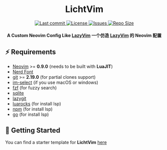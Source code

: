 <h1 align="center">
  LichtVim
</h1>

<div align="center"><p>
    <a href="https://github.com/leisurelicht/LichtVim/pulse">
      <img alt="Last commit" src="https://img.shields.io/github/last-commit/leisurelicht/LichtVim?style=for-the-badge&logo=starship&color=8bd5ca&logoColor=D9E0EE&labelColor=302D41"/>
    </a>
    <a href="https://github.com/leisurelicht/LichtVim/blob/main/LICENSE">
      <img alt="License" src="https://img.shields.io/github/license/leisurelicht/LichtVim?style=for-the-badge&logo=starship&color=ee999f&logoColor=D9E0EE&labelColor=302D41" />
    </a>
    <a href="https://github.com/leisurelicht/LichtVim/issues">
      <img alt="Issues" src="https://img.shields.io/github/issues/leisurelicht/LichtVim?style=for-the-badge&logo=bilibili&color=F5E0DC&logoColor=D9E0EE&labelColor=302D41" />
    </a>
    <a href="https://github.com/leisurelicht/LichtVim">
      <img alt="Repo Size" src="https://img.shields.io/github/repo-size/leisurelicht/LichtVim?color=%23DDB6F2&label=SIZE&logo=codesandbox&style=for-the-badge&logoColor=D9E0EE&labelColor=302D41" />
    </a>
</div>

<h4 align="center">
  A Custom Neovim Config Like <a href="https://github.com/LazyVim/LazyVim">LazyVim</a>
  一个仿造 <a href="https://github.com/LazyVim/LazyVim">LazyVim</a> 的 Neovim 配置
</h4>

## ⚡️ Requirements

- [Neovim](https://github.com/neovim/neovim) >= **0.9.0** (needs to be built with **LuaJIT**)
- [Nerd Font](https://www.nerdfonts.com/)
- [git](https://git-scm.com) >= **2.19.0** (for partial clones support)
- [im-select](https://github.com/daipeihust/im-select) (if you use macOS or windows)
- [fzf](https://github.com/junegunn/fzf) (for fuzzy search)
- [sqlite](https://github.com/sqlite/sqlite)
- [lazygit](https://github.com/jesseduffield/lazygit) 
- [luarocks](https://github.com/luarocks/luarocks) (for install lsp)
- [npm](https://github.com/npm/cli) (for install lsp)
- [go](https://go.dev) (for install lsp)



## 🚀 Getting Started

You can find a starter template for **LichtVim** [here](https://github.com/LazyVim/starter)
